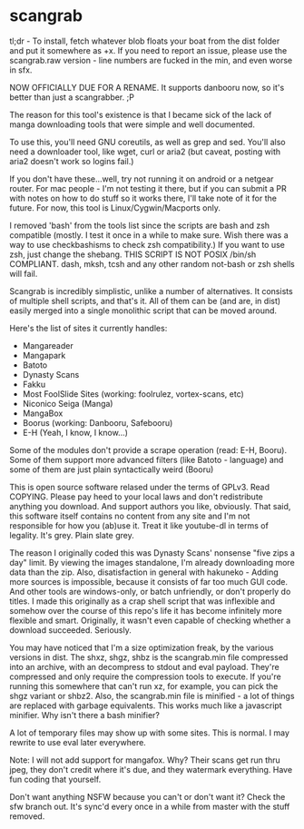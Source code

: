 scangrab
=====

tl;dr - To install, fetch whatever blob floats your boat from the dist folder and put it somewhere as +x. If you need to report an issue, please use the scangrab.raw version - line numbers are fucked in the min, and even worse in sfx.

NOW OFFICIALLY DUE FOR A RENAME. It supports danbooru now, so it's better than just a scangrabber. ;P

The reason for this tool's existence is that I became sick of the lack of manga downloading tools that were simple and well documented.

To use this, you'll need GNU coreutils, as well as grep and sed. You'll also need a downloader tool, like wget, curl or aria2 (but caveat, posting with aria2 doesn't work so logins fail.)

If you don't have these...well, try not running it on android or a netgear router. For mac people - I'm not testing it there, but if you can submit a PR with notes on how to do stuff so it works there, I'll take note of it for the future. For now, this tool is Linux/Cygwin/Macports only.

I removed 'bash' from the tools list since the scripts are bash and zsh compatible (mostly. I test it once in a while to make sure. Wish there was a way to use checkbashisms to check zsh compatibility.) If you want to use zsh, just change the shebang. THIS SCRIPT IS NOT POSIX /bin/sh COMPLIANT. dash, mksh, tcsh and any other random not-bash or zsh shells will fail.

Scangrab is incredibly simplistic, unlike a number of alternatives. It consists of multiple shell scripts, and that's it. All of them can be (and are, in dist) easily merged into a single monolithic script that can be moved around.

Here's the list of sites it currently handles:

 * Mangareader
 * Mangapark
 * Batoto
 * Dynasty Scans
 * Fakku
 * Most FoolSlide Sites (working: foolrulez, vortex-scans, etc)
 * Niconico Seiga (Manga)
 * MangaBox
 * Boorus (working: Danbooru, Safebooru)
 * E-H (Yeah, I know, I know...)

Some of the modules don't provide a scrape operation (read: E-H, Booru). Some of them support more advanced filters (like Batoto - language) and some of them are just plain syntactically weird (Booru)

This is open source software relased under the terms of GPLv3. Read COPYING. Please pay heed to your local laws and don't redistribute anything you download. And support authors you like, obviously. That said, this software itself contains no content from any site and I'm not responsible for how you (ab)use it. Treat it like youtube-dl in terms of legality. It's grey. Plain slate grey.

The reason I originally coded this was Dynasty Scans' nonsense "five zips a day" limit. By viewing the images standalone, I'm already downloading more data than the zip. Also, disatisfaction in general with hakuneko - Adding more sources is impossible, because it consists of far too much GUI code. And other tools are windows-only, or batch unfriendly, or don't properly do titles. I made this originally as a crap shell script that was inflexible and somehow over the course of this repo's life it has become infinitely more flexible and smart. Originally, it wasn't even capable of checking whether a download succeeded. Seriously.

You may have noticed that I'm a size optimization freak, by the various versions in dist. The shxz, shgz, shbz is the scangrab.min file compressed into an archive, with an decompress to stdout and eval payload. They're compressed and only require the compression tools to execute. If you're running this somewhere that can't run xz, for example, you can pick the shgz variant or shbz2. Also, the scangrab.min file is minified - a lot of things are replaced with garbage equivalents. This works much like a javascript minifier. Why isn't there a bash minifier?

A lot of temporary files may show up with some sites. This is normal. I may rewrite to use eval later everywhere.

Note: I will not add support for mangafox. Why? Their scans get run thru jpeg, they don't credit where it's due, and they watermark everything. Have fun coding that yourself.

Don't want anything NSFW because you can't or don't want it? Check the sfw branch out. It's sync'd every once in a while from master with the stuff removed.


